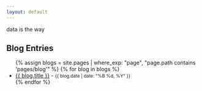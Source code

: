 ```yaml
---
layout: default
---
```


data is the way

## Blog Entries

<ul>
  {% assign blogs = site.pages | where_exp: "page", "page.path contains 'pages/blog'" %}
  {% for blog in blogs %}
    <li><a href="{{ blog.url }}">{{ blog.title }}</a> - <small>{{ blog.date | date: "%B %d, %Y" }}</small></li>
  {% endfor %}
</ul>
